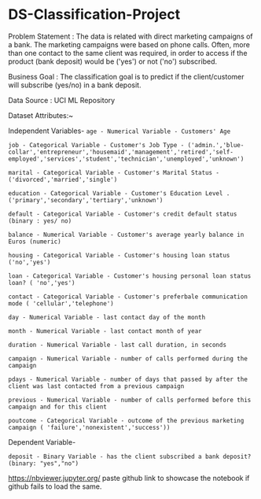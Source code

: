 # DS-Classification-Project

Problem Statement : The data is related with direct marketing campaigns of a bank. The marketing campaigns were based on phone calls. Often, more than one contact to the same client was required, in order to access if the product (bank deposit) would be ('yes') or not ('no') subscribed.

Business Goal : The classification goal is to predict if the client/customer will subscribe (yes/no) in a bank deposit.

Data Source : UCI ML Repository

Dataset Attributes:~ 

Independent Variables-
`age - Numerical Variable - Customers' Age`

`job - Categorical Variable - Customer's Job Type - ('admin.','blue-collar','entrepreneur','housemaid','management','retired','self-employed','services','student','technician','unemployed','unknown')`

`marital - Categorical Variable - Customer's Marital Status - ('divorced','married','single')`

`education - Categorical Variable - Customer's Education Level .('primary','secondary','tertiary','unknown')`

`default - Categorical Variable - Customer's credit default status (binary : yes/ no)`

`balance - Numerical Variable - Customer's average yearly balance in Euros (numeric)`

`housing - Categorical Variable - Customer's housing loan status ('no','yes')`

`loan - Categorical Variable - Customer's housing personal loan status loan? ( 'no','yes')`

`contact - Categorical Variable - Customer's preferbale communication mode ( 'cellular','telephone')`

`day - Numerical Variable - last contact day of the month`

`month - Numerical Variable - last contact month of year`

`duration - Numerical Variable - last call duration, in seconds`

`campaign - Numerical Variable - number of calls performed during the campaign`

`pdays - Numerical Variable - number of days that passed by after the client was last contacted from a previous campaign`

`previous - Numerical Variable - number of calls performed before this campaign and for this client`

`poutcome - Categorical Variable - outcome of the previous marketing campaign ( 'failure','nonexistent','success'))`

Dependent Variable- 

`deposit - Binary Variable - has the client subscribed a bank deposit? (binary: "yes","no")`

https://nbviewer.jupyter.org/ paste github link to showcase the notebook if github fails to load the same.
